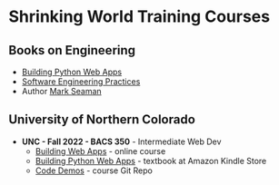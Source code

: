 # Shrinking World Training Courses

## Books on Engineering

* [Building Python Web Apps](PythonWebApps)
* [Software Engineering Practices](https://Shrinking-world.com/book/leverage)
* Author [Mark Seaman](https://markseaman.org)


## University of Northern Colorado

* **UNC - Fall 2022 - BACS 350** - Intermediate Web Dev
    * [Building Web Apps](https://Shrinking-world.com/course/bacs350) - online course
    * [Building Python Web Apps](https://www.amazon.com/dp/B0BB1LPCQ9) - textbook at Amazon Kindle Store
    * [Code Demos](https://github.com/Mark-Seaman/PythonWebApps) - course Git Repo
<!-- * **UNC - Fall 2021 - BACS 200** - Intro to Web Dev
    * [Course Website](https://Shrinking-world.com/course/bacs200)
    * [Course Git Repo](https://github.com/Mark-Seaman/UNC-BACS200-2022-Fall) (HTML/CSS)
* **UNC - Fall 2020 - CS 350** - Software Engineering
    * [Course Website](https://Shrinking-world.com/course/cs350)
    * [Course Git Repo](https://github.com/Mark-Seaman/UNC-CS350-2020-Fall) -->


